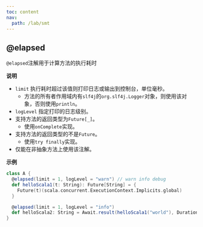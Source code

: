 ```yaml
---
toc: content
nav:
  path: /lab/smt
---
```


## @elapsed

`@elapsed`注解用于计算方法的执行耗时

**说明**

- `limit` 执行耗时超过该值则打印日志或输出到控制台，单位毫秒。
  - 方法的所有者作用域内有`slf4j`的`org.slf4j.Logger`对象，则使用该对象，否则使用`println`。
- `logLevel` 指定打印的日志级别。
- 支持方法的返回类型为`Future[_]`。
  - 使用`onComplete`实现。
- 支持方法的返回类型的不是`Future`。
  - 使用`try finally`实现。
- 仅能在非抽象方法上使用该注解。

**示例**

```scala
class A {
  @elapsed(limit = 1, logLevel = "warn") // warn info debug
  def helloScala1(t: String): Future[String] = {
    Future(t)(scala.concurrent.ExecutionContext.Implicits.global)
  }

  @elapsed(limit = 1, logLevel = "info")
  def helloScala2: String = Await.result(helloScala1("world"), Duration.Inf)
}
```
